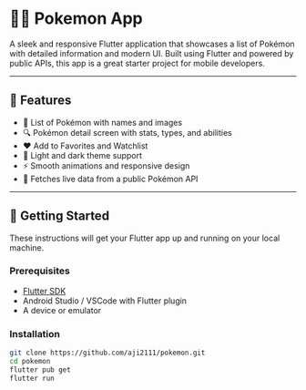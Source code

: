# 🐱‍🏍 Pokemon App

A sleek and responsive Flutter application that showcases a list of Pokémon with detailed information and modern UI. Built using Flutter and powered by public APIs, this app is a great starter project for mobile developers.

---

## 📱 Features

- 🧾 List of Pokémon with names and images  
- 🔍 Pokémon detail screen with stats, types, and abilities  
- ❤️ Add to Favorites and Watchlist  
- 🌙 Light and dark theme support  
- ⚡ Smooth animations and responsive design  
- 📶 Fetches live data from a public Pokémon API

---

## 🚀 Getting Started

These instructions will get your Flutter app up and running on your local machine.

### Prerequisites

- [Flutter SDK](https://flutter.dev/docs/get-started/install)
- Android Studio / VSCode with Flutter plugin
- A device or emulator

### Installation

```bash
git clone https://github.com/aji2111/pokemon.git
cd pokemon
flutter pub get
flutter run
